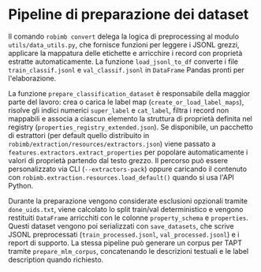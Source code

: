 # Pipeline di preparazione dei dataset

Il comando `robimb convert` delega la logica di preprocessing al modulo `utils/data_utils.py`, che fornisce funzioni per leggere i JSONL grezzi, applicare la mappatura delle etichette e arricchire i record con proprietà estratte automaticamente. La funzione `load_jsonl_to_df` converte i file `train_classif.jsonl` e `val_classif.jsonl` in `DataFrame` Pandas pronti per l'elaborazione.

La funzione `prepare_classification_dataset` è responsabile della maggior parte del lavoro: crea o carica le label map (`create_or_load_label_maps`), risolve gli indici numerici `super_label` e `cat_label`, filtra i record non mappabili e associa a ciascun elemento la struttura di proprietà definita nel registry (`properties_registry_extended.json`). Se disponibile, un pacchetto di estrattori (per default quello distribuito in `robimb/extraction/resources/extractors.json`) viene passato a `features.extractors.extract_properties` per popolare automaticamente i valori di proprietà partendo dal testo grezzo. Il percorso può essere personalizzato via CLI (`--extractors-pack`) oppure caricando il contenuto con `robimb.extraction.resources.load_default()` quando si usa l'API Python.

Durante la preparazione vengono considerate esclusioni opzionali tramite `done_uids.txt`, viene calcolato lo split train/val deterministico e vengono restituiti `DataFrame` arricchiti con le colonne `property_schema` e `properties`. Questi dataset vengono poi serializzati con `save_datasets`, che scrive JSONL preprocessati (`train_processed.jsonl`, `val_processed.jsonl`) e i report di supporto. La stessa pipeline può generare un corpus per TAPT tramite `prepare_mlm_corpus`, concatenando le descrizioni testuali e le label description quando richiesto.

